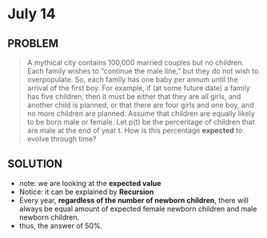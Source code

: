# July 14

## PROBLEM

> A mythical city contains 100,000 married couples but no children. Each family wishes to “continue the male line,” but they do not wish to overpopulate. So, each family has one baby per annum until the arrival of the first boy. For example, if (at some future date) a family has five children, then it must be either that they are all girls, and another child is planned, or that there are four girls and one boy, and no more children are planned. Assume that children are equally likely to be born male or female. Let p(t) be the percentage of children that are male at the end of year t. How is this percentage **expected** to evolve through time?

## SOLUTION

* note: we are looking at the **expected value**
* Notice: it can be explained by **Recursion**
* Every year, **regardless of the number of newborn children**, there will always be equal amount of expected female newborn children and male newborn children.
* thus, the answer of 50%.

